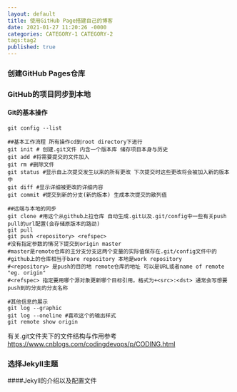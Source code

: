 ```yaml
---
layout: default
title: 使用GitHub Page搭建自己的博客
date: 2021-01-27 11:20:26 -0000
categories: CATEGORY-1 CATEGORY-2
tags:tag2
published: true
---
```


### 创建GitHub Pages仓库

### GitHub的项目同步到本地

#### Git的基本操作

```shell
git config --list

##基本工作流程 所有操作cd到root directory下进行
git init # 创建.git文件 内含一个版本库 储存项目本身与历史
git add #将需要提交的文件加入
git rm #删除文件
git status #显示自上次提交发生以来的所有更改 下次提交时这些更改将会被加入新的版本中
git diff #显示详细被更改的详细内容
git commit #提交到新的分支(新的版本) 生成本次提交的散列值

##远端与本地的同步
git clone #用这个从github上拉仓库 自动生成.git以及.git/config中一些有关push pull的url配置(会存储原版本的路劲)
git pull
git push <repository> <refspec>
#没有指定参数的情况下提交到origin master 
#master是remote仓库的主分支分支这两个变量的实际值保存在.git/config文件中的
#github上的仓库相当于bare repository 本地是work repository
#<repository> 是push的目的地 remote仓库的地址 可以是URL或者name of remote "eg. origin"
#<refspec> 指定要用哪个源对象更新哪个目标引用。格式为+<src>:<dst> 通常会写想要push到的分支的分支名称

#其他信息的展示
git log --graphic
git log --oneline #喜欢这个的输出样式
git remote show origin
```

有关.git文件夹下的文件结构与作用参考
https://www.cnblogs.com/codingdevops/p/CODING.html

### 选择Jekyll主题

####Jekyll的介绍以及配置文件
